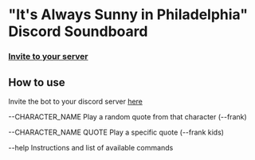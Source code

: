 # "It's Always Sunny in Philadelphia" Discord Soundboard

### [Invite to your server](https://discord.com/api/oauth2/authorize?client_id=334873831636336640&permissions=3155968&scope=bot)

## How to use
Invite the bot to your discord server [here](https://discord.com/api/oauth2/authorize?client_id=334873831636336640&permissions=3155968&scope=bot)

--CHARACTER_NAME          Play a random quote from that character (--frank)

--CHARACTER_NAME QUOTE    Play a specific quote (--frank kids)

--help                    Instructions and list of available commands
